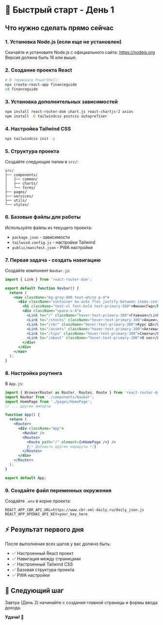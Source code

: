 # 🚀 Быстрый старт - День 1

## Что нужно сделать прямо сейчас

### 1. Установка Node.js (если еще не установлен)
Скачайте и установите Node.js с официального сайта: https://nodejs.org
Версия должна быть 16 или выше.

### 2. Создание проекта React

```bash
# В терминале PowerShell:
npx create-react-app financeguide
cd financeguide
```

### 3. Установка дополнительных зависимостей

```bash
npm install react-router-dom chart.js react-chartjs-2 axios
npm install -D tailwindcss postcss autoprefixer
```

### 4. Настройка Tailwind CSS

```bash
npx tailwindcss init -p
```

### 5. Структура проекта

Создайте следующие папки в `src/`:
```
src/
├── components/
│   ├── common/
│   ├── charts/
│   └── forms/
├── pages/
├── services/
├── utils/
└── styles/
```

### 6. Базовые файлы для работы

Используйте файлы из текущего проекта:
- `package.json` - зависимости
- `tailwind.config.js` - настройки Tailwind
- `public/manifest.json` - PWA настройки

### 7. Первая задача - создать навигацию

Создайте компонент `Navbar.js`:

```jsx
import { Link } from 'react-router-dom';

export default function Navbar() {
  return (
    <nav className="bg-gray-800 text-white p-4">
      <div className="container mx-auto flex justify-between items-center">
        <h1 className="text-xl font-bold text-primary-500">ФинансГид</h1>
        <div className="space-x-4">
          <Link to="/" className="hover:text-primary-300">Главная</Link>
          <Link to="/stocks" className="hover:text-primary-300">Акции</Link>
          <Link to="/cbr" className="hover:text-primary-300">Курс ЦБ</Link>
          <Link to="/assets" className="hover:text-primary-300">Активы</Link>
          <Link to="/tips" className="hover:text-primary-300">Советы</Link>
          <Link to="/about" className="hover:text-primary-300">О нас</Link>
        </div>
      </div>
    </nav>
  );
}
```

### 8. Настройка роутинга

В `App.js`:

```jsx
import { BrowserRouter as Router, Routes, Route } from 'react-router-dom';
import Navbar from './components/Navbar';
import HomePage from './pages/HomePage';
// ... другие импорты

function App() {
  return (
    <Router>
      <div className="App">
        <Navbar />
        <Routes>
          <Route path="/" element={<HomePage />} />
          {/* Добавьте другие маршруты */}
        </Routes>
      </div>
    </Router>
  );
}

export default App;
```

### 9. Создайте файл переменных окружения

Создайте `.env` в корне проекта:

```env
REACT_APP_CBR_API_URL=https://www.cbr-xml-daily.ru/daily_json.js
REACT_APP_OPENAI_API_KEY=your_key_here
```

## ⚡ Результат первого дня

После выполнения всех шагов у вас должно быть:
- ✅ Настроенный React проект
- ✅ Навигация между страницами  
- ✅ Настроенный Tailwind CSS
- ✅ Базовая структура проекта
- ✅ PWA настройки

## 🎯 Следующий шаг

Завтра (День 2) начинайте с создания главной страницы и формы ввода дохода.

**Удачи! 💪** 